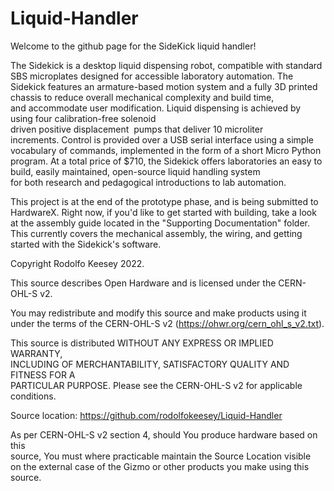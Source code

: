 # Liquid-Handler

Welcome to the github page for the SideKick liquid handler!

The Sidekick is a desktop liquid dispensing robot, compatible with standard SBS microplates designed for accessible laboratory automation. The Sidekick features an armature-based motion system and a fully 3D printed chassis to reduce overall mechanical complexity and build time, and accommodate user modification. Liquid dispensing is achieved by using four calibration-free solenoid driven positive displacement  pumps that deliver 10 microliter increments. Control is provided over a USB serial interface using a simple vocabulary of commands, implemented in the form of a short Micro Python program. At a total price of $710, the Sidekick offers laboratories an easy to build, easily maintained, open-source liquid handling system for both research and pedagogical introductions to lab automation. 


This project is at the end of the prototype phase, and is being submitted to HardwareX. Right now, if you'd like to get started with building, take a look at the assembly guide located in the "Supporting Documentation" folder. This currently covers the mechanical assembly, the wiring, and getting started with the Sidekick's software.


Copyright Rodolfo Keesey 2022.                                                    
                                                                             
This source describes Open Hardware and is licensed under the CERN-OHL-S v2. 
                                                                             
You may redistribute and modify this source and make products using it under 
the terms of the CERN-OHL-S v2 (https://ohwr.org/cern_ohl_s_v2.txt).         
                                                                             
This source is distributed WITHOUT ANY EXPRESS OR IMPLIED WARRANTY,          
INCLUDING OF MERCHANTABILITY, SATISFACTORY QUALITY AND FITNESS FOR A         
PARTICULAR PURPOSE. Please see the CERN-OHL-S v2 for applicable conditions.  
                                                                             
Source location: https://github.com/rodolfokeesey/Liquid-Handler                                        
                                                                             
As per CERN-OHL-S v2 section 4, should You produce hardware based on this    
source, You must where practicable maintain the Source Location visible      
on the external case of the Gizmo or other products you make using this      
source.         